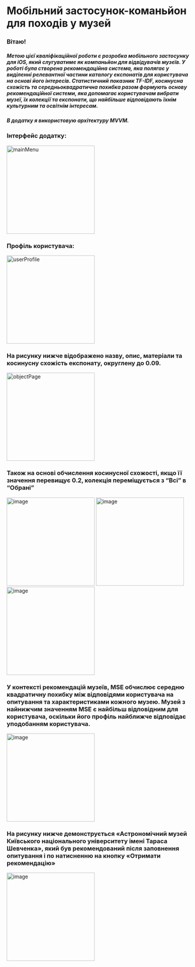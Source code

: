 # Мобільний застосунок-команьйон для походів у музей

### Вітаю!

##### Метою цієї кваліфікаційної роботи є розробка мобільного застосунку для iOS, який слугуватиме як компаньйон для відвідувачів музеїв. У роботі була створена рекомендаційна система, яка полягає у виділенні релевантної частини каталогу експонатів для користувача на основі його інтересів. Статистичний показник TF-IDF, косинусна схожість та середньоквадратична похибка разом формують основу рекомендаційної системи, яка допомагає користувачам вибрати музеї, їх колекції та експонати, що найбільше відповідають їхнім культурним та освітнім інтересам.

##### В додатку я використовую архітектуру MVVM.

### Інтерфейс додатку:
<img width="240" alt="mainMenu" src=https://github.com/n1kitka/MuseumSwiftUI/assets/98713485/bc995452-9927-445a-83f7-58c788204ddf>

### Профіль користувача:
<img width="240" alt="userProfile" src=https://github.com/n1kitka/MuseumSwiftUI/assets/98713485/609c9792-1a74-4143-afef-646a6172f017>

### На рисунку нижче відображено назву, опис, матеріали та косинусну схожість експонату, округлену до 0.09.
<img width="240" alt="objectPage" src="https://github.com/n1kitka/MuseumSwiftUI/assets/98713485/66327882-c2c7-4f8b-946e-a5344bb05499">

### Також на основі обчислення косинусної схожості, якщо її значення перевищує 0.2, колекція переміщується з “Всі” в “Обрані”
<img width="240" alt="image" src="https://github.com/n1kitka/MuseumSwiftUI/assets/98713485/fd86b312-09b1-41c6-aec3-8bc53176950e">
<img width="240" alt="image" src="https://github.com/n1kitka/MuseumSwiftUI/assets/98713485/a6c3d5d3-fbb0-4750-abf1-1b110f4a71ac">
<img width="240" alt="image" src="https://github.com/n1kitka/MuseumSwiftUI/assets/98713485/db67aa7d-8bfa-4b62-823c-c6c5bb11dcdb">

### У контексті рекомендацій музеїв, MSE обчислює середню квадратичну похибку між відповідями користувача на опитування та характеристиками кожного музею. Музей з найнижчим значенням MSE є найбільш відповідним для користувача, оскільки його профіль найближче відповідає уподобанням користувача.
<img width="240" alt="image" src="https://github.com/n1kitka/MuseumSwiftUI/assets/98713485/b176347a-7323-46d5-bb5d-4181fd306e6c">

### На рисунку нижче демонструється «Астрономічний музей Київського національного університету імені Тараса Шевченка», який був рекомендований після заповнення опитування і по натисненню на кнопку «Отримати рекомендацію»
<img width="240" alt="image" src=https://github.com/n1kitka/MuseumSwiftUI/assets/98713485/e56798d4-ae7d-47d5-aaee-dbeed0e42d00>








